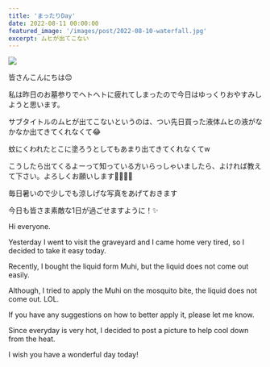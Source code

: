 ```yaml
---
title: 'まったりDay'
date: 2022-08-11 00:00:00
featured_image: '/images/post/2022-08-10-waterfall.jpg'
excerpt: ムヒが出てこない
---
```


![](https://yutarochan.github.io/yurumina/images/post/2022-08-10-waterfall.jpg)

皆さんこんにちは😊

私は昨日のお墓参りでヘトヘトに疲れてしまったので今日はゆっくりおやすみしようと思います。

サブタイトルのムヒが出てこないというのは、つい先日買った液体ムヒの液がなかなか出てきてくれなくて😂

蚊にくわれたとこに塗ろうとしてもあまり出てきてくれなくてw

こうしたら出てくるよーって知っている方いらっしゃいましたら、よければ教えて下さい。よろしくお願いします🙇‍♀️🙇‍♀️

毎日暑いので少しでも涼しげな写真をあげておきます

今日も皆さま素敵な1日が過ごせますように！✨


Hi everyone. 

Yesterday I went to visit the graveyard and I came home very tired, so I decided to take it easy today. 

Recently, I bought the liquid form Muhi, but the liquid does not come out easily. 

Although, I tried to apply the Muhi on the mosquito bite, the liquid does not come out. LOL.                                             

If you have any suggestions on how to better apply it, please let me know. 

Since everyday is very hot, I decided to post a picture to help cool down from the heat. 

I wish you have a wonderful day today!
